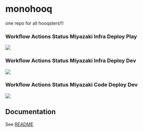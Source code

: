 # monohooq
one repo for all hooqsters!!!


### Workflow Actions Status Miyazaki Infra Deploy Play
![](https://github.com/HOOQTV/monohooq/workflows/miyazaki-infra-deploy-play/badge.svg)

### Workflow Actions Status Miyazaki Infra Deploy Dev
![](https://github.com/HOOQTV/monohooq/workflows/miyazaki-infra-deploy-dev/badge.svg)

### Workflow Actions Status Miyazaki Code Deploy Dev
![](https://github.com/HOOQTV/monohooq/workflows/miyazaki-code-deploy-dev/badge.svg)

## Documentation

See [README](doc/README.md)
